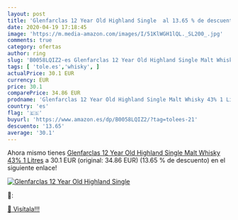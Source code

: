 ```yaml
---
layout: post
title: 'Glenfarclas 12 Year Old Highland Single  al 13.65 % de descuento'
date: 2020-04-19 17:18:45
image: 'https://m.media-amazon.com/images/I/51KlWGH1lQL._SL200_.jpg'
comments: true
category: ofertas
author: ring
slug: 'B0058LQIZ2-es Glenfarclas 12 Year Old Highland Single Malt Whisky 43% 1...'
tags: [ 'tole.es','whisky', ]
actualPrice: 30.1 EUR
currency: EUR
price: 30.1
comparePrice: 34.86 EUR
prodname: 'Glenfarclas 12 Year Old Highland Single Malt Whisky 43% 1 Litres'
country: 'es'
flag: '🇪🇸'
buyurl: 'https://www.amazon.es/dp/B0058LQIZ2/?tag=tolees-21'
descuento: '13.65'
average: '30.1'
---
```


Ahora mismo tienes [Glenfarclas 12 Year Old Highland Single Malt Whisky 43% 1 Litres](https://www.amazon.es/dp/B0058LQIZ2/?tag=tolees-21) a 30.1 EUR (original: 34.86 EUR) (13.65 %  de descuento) en el siguiente enlace!

[![Glenfarclas 12 Year Old Highland Single ](https://m.media-amazon.com/images/I/51KlWGH1lQL._SL200_.jpg)](https://www.amazon.es/dp/B0058LQIZ2/?tag=tolees-21)

🔎:


[🛒 Visítala!!!](https://www.amazon.es/dp/B0058LQIZ2/?tag=tolees-21)
